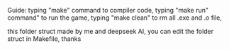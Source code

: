 Guide:
    typing "make" command to compiler code,
    typing "make run" command" to run the game,
    typing "make clean" to rm all .exe and .o file,


this folder struct made by me and deepseek AI, you can edit the folder struct in Makefile, thanks
